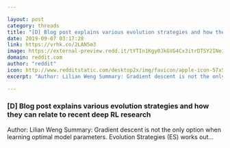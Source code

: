 ```yaml
---

layout: post
category: threads
title: "[D] Blog post explains various evolution strategies and how they can relate to recent deep RL research"
date: 2019-09-07 03:17:28
link: https://vrhk.co/2LAN5m3
image: https://external-preview.redd.it/tYTIn1Kgy0JkGVG4Cx3itrDTSY2INe1ujAii38cyN3M.jpg?width=1200&height=628.272251309&auto=webp&s=2ef604a88e77aad5b77bbf46ad94779c78910260
domain: reddit.com
author: "reddit"
icon: http://www.redditstatic.com/desktop2x/img/favicon/apple-icon-57x57.png
excerpt: "Author: Lilian Weng Summary: Gradient descent is not the only option when learning optimal model parameters. Evolution Strategies (ES) works out..."

---
```


### [D] Blog post explains various evolution strategies and how they can relate to recent deep RL research

Author: Lilian Weng Summary: Gradient descent is not the only option when learning optimal model parameters. Evolution Strategies (ES) works out...